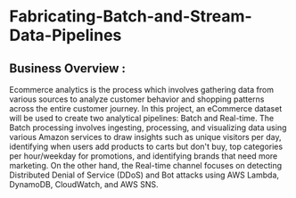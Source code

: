 # Fabricating-Batch-and-Stream-Data-Pipelines

## Business Overview :
Ecommerce analytics is the process which involves gathering data from various sources to analyze customer behavior and shopping patterns across the entire customer journey. In this project, an eCommerce dataset will be used to create two analytical pipelines: Batch and Real-time. The Batch processing involves ingesting, processing, and visualizing data using various Amazon services to draw insights such as unique visitors per day, identifying when users add products to carts but don't buy, top categories per hour/weekday for promotions, and identifying brands that need more marketing. On the other hand, the Real-time channel focuses on detecting Distributed Denial of Service (DDoS) and Bot attacks using AWS Lambda, DynamoDB, CloudWatch, and AWS SNS.
